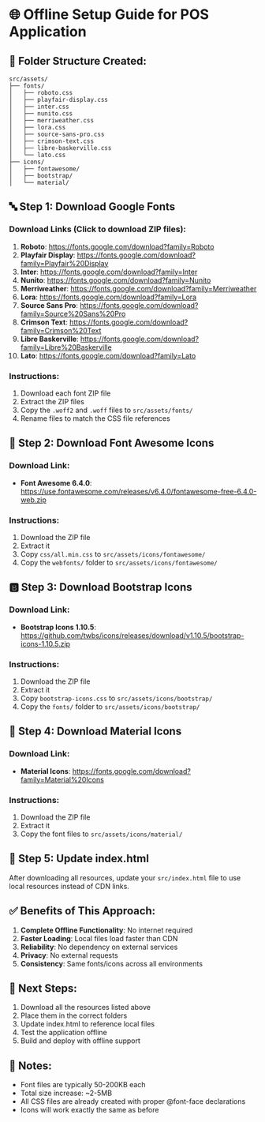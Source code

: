# 🌐 Offline Setup Guide for POS Application

## 📁 Folder Structure Created:
```
src/assets/
├── fonts/
│   ├── roboto.css
│   ├── playfair-display.css
│   ├── inter.css
│   ├── nunito.css
│   ├── merriweather.css
│   ├── lora.css
│   ├── source-sans-pro.css
│   ├── crimson-text.css
│   ├── libre-baskerville.css
│   └── lato.css
├── icons/
│   ├── fontawesome/
│   ├── bootstrap/
│   └── material/
```

## 🔤 Step 1: Download Google Fonts

### Download Links (Click to download ZIP files):
1. **Roboto**: https://fonts.google.com/download?family=Roboto
2. **Playfair Display**: https://fonts.google.com/download?family=Playfair%20Display
3. **Inter**: https://fonts.google.com/download?family=Inter
4. **Nunito**: https://fonts.google.com/download?family=Nunito
5. **Merriweather**: https://fonts.google.com/download?family=Merriweather
6. **Lora**: https://fonts.google.com/download?family=Lora
7. **Source Sans Pro**: https://fonts.google.com/download?family=Source%20Sans%20Pro
8. **Crimson Text**: https://fonts.google.com/download?family=Crimson%20Text
9. **Libre Baskerville**: https://fonts.google.com/download?family=Libre%20Baskerville
10. **Lato**: https://fonts.google.com/download?family=Lato

### Instructions:
1. Download each font ZIP file
2. Extract the ZIP files
3. Copy the `.woff2` and `.woff` files to `src/assets/fonts/`
4. Rename files to match the CSS file references

## 🎨 Step 2: Download Font Awesome Icons

### Download Link:
- **Font Awesome 6.4.0**: https://use.fontawesome.com/releases/v6.4.0/fontawesome-free-6.4.0-web.zip

### Instructions:
1. Download the ZIP file
2. Extract it
3. Copy `css/all.min.css` to `src/assets/icons/fontawesome/`
4. Copy the `webfonts/` folder to `src/assets/icons/fontawesome/`

## 🅱️ Step 3: Download Bootstrap Icons

### Download Link:
- **Bootstrap Icons 1.10.5**: https://github.com/twbs/icons/releases/download/v1.10.5/bootstrap-icons-1.10.5.zip

### Instructions:
1. Download the ZIP file
2. Extract it
3. Copy `bootstrap-icons.css` to `src/assets/icons/bootstrap/`
4. Copy the `fonts/` folder to `src/assets/icons/bootstrap/`

## 🎯 Step 4: Download Material Icons

### Download Link:
- **Material Icons**: https://fonts.google.com/download?family=Material%20Icons

### Instructions:
1. Download the ZIP file
2. Extract it
3. Copy the font files to `src/assets/icons/material/`

## 🔧 Step 5: Update index.html

After downloading all resources, update your `src/index.html` file to use local resources instead of CDN links.

## ✅ Benefits of This Approach:

1. **Complete Offline Functionality**: No internet required
2. **Faster Loading**: Local files load faster than CDN
3. **Reliability**: No dependency on external services
4. **Privacy**: No external requests
5. **Consistency**: Same fonts/icons across all environments

## 🚀 Next Steps:

1. Download all the resources listed above
2. Place them in the correct folders
3. Update index.html to reference local files
4. Test the application offline
5. Build and deploy with offline support

## 📝 Notes:

- Font files are typically 50-200KB each
- Total size increase: ~2-5MB
- All CSS files are already created with proper @font-face declarations
- Icons will work exactly the same as before





